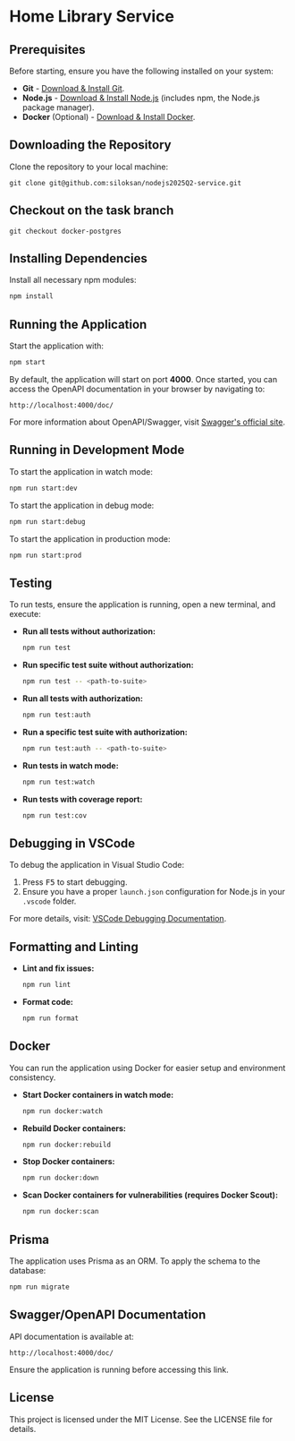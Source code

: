# Home Library Service

## Prerequisites

Before starting, ensure you have the following installed on your system:

- **Git** - [Download & Install Git](https://git-scm.com/downloads).
- **Node.js** - [Download & Install Node.js](https://nodejs.org/en/download/) (includes npm, the Node.js package manager).
- **Docker** (Optional) - [Download & Install Docker](https://www.docker.com/products/docker-desktop).

## Downloading the Repository

Clone the repository to your local machine:

```
git clone git@github.com:siloksan/nodejs2025Q2-service.git
```

## Checkout on the task branch

```
git checkout docker-postgres
```

## Installing Dependencies

Install all necessary npm modules:

```bash
npm install
```

## Running the Application

Start the application with:

```bash
npm start
```

By default, the application will start on port **4000**. Once started, you can access the OpenAPI documentation in your browser by navigating to:

```
http://localhost:4000/doc/
```

For more information about OpenAPI/Swagger, visit [Swagger's official site](https://swagger.io/).

## Running in Development Mode

To start the application in watch mode:

```bash
npm run start:dev
```

To start the application in debug mode:

```bash
npm run start:debug
```

To start the application in production mode:

```bash
npm run start:prod
```

## Testing

To run tests, ensure the application is running, open a new terminal, and execute:

- **Run all tests without authorization:**

  ```bash
  npm run test
  ```

- **Run specific test suite without authorization:**

  ```bash
  npm run test -- <path-to-suite>
  ```

- **Run all tests with authorization:**

  ```bash
  npm run test:auth
  ```

- **Run a specific test suite with authorization:**

  ```bash
  npm run test:auth -- <path-to-suite>
  ```

- **Run tests in watch mode:**

  ```bash
  npm run test:watch
  ```

- **Run tests with coverage report:**
  ```bash
  npm run test:cov
  ```

## Debugging in VSCode

To debug the application in Visual Studio Code:

1. Press <kbd>F5</kbd> to start debugging.
2. Ensure you have a proper `launch.json` configuration for Node.js in your `.vscode` folder.

For more details, visit: [VSCode Debugging Documentation](https://code.visualstudio.com/docs/editor/debugging).

## Formatting and Linting

- **Lint and fix issues:**

  ```bash
  npm run lint
  ```

- **Format code:**
  ```bash
  npm run format
  ```

## Docker

You can run the application using Docker for easier setup and environment consistency.

- **Start Docker containers in watch mode:**

  ```bash
  npm run docker:watch
  ```

- **Rebuild Docker containers:**

  ```bash
  npm run docker:rebuild
  ```

- **Stop Docker containers:**

  ```bash
  npm run docker:down
  ```

- **Scan Docker containers for vulnerabilities (requires Docker Scout):**
  ```bash
  npm run docker:scan
  ```

## Prisma

The application uses Prisma as an ORM. To apply the schema to the database:

```bash
npm run migrate
```

## Swagger/OpenAPI Documentation

API documentation is available at:

```
http://localhost:4000/doc/
```

Ensure the application is running before accessing this link.

## License

This project is licensed under the MIT License. See the LICENSE file for details.
